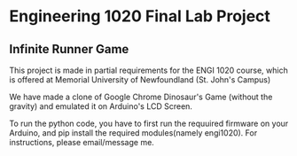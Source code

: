# Engineering 1020 Final Lab Project

## Infinite Runner Game

This project is made in partial requirements for the ENGI 1020 course,
which is offered at Memorial University of Newfoundland (St. John's Campus)

We have made a clone of Google Chrome Dinosaur's Game (without the gravity) and emulated it on Arduino's LCD Screen.

To run the python code, you have to first run the requuired firmware on your Arduino, and pip install the required modules(namely engi1020).
For instructions, please email/message me.
